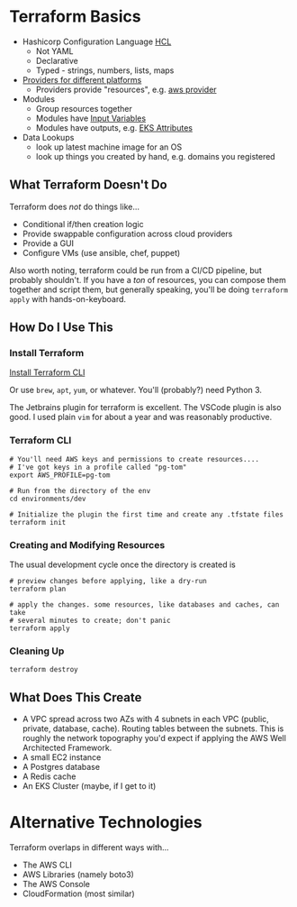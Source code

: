 # Terraform Basics

- Hashicorp Configuration Language [HCL](https://github.com/hashicorp/hcl)
    - Not YAML
    - Declarative
    - Typed - strings, numbers, lists, maps
- [Providers for different platforms](https://registry.terraform.io/browse/providers)
    - Providers provide "resources",
      e.g. [aws provider](https://registry.terraform.io/providers/hashicorp/aws/latest/docs/resources/)
- Modules
    - Group resources together
    - Modules have [Input Variables](./modules/agility-stack/variables.tf)
    - Modules have outputs,
      e.g. [EKS Attributes](https://registry.terraform.io/providers/hashicorp/aws/latest/docs/resources/eks_cluster#attributes-reference)
- Data Lookups
    - look up latest machine image for an OS
    - look up things you created by hand, e.g. domains you registered

## What Terraform Doesn't Do

Terraform does _not_ do things like...

- Conditional if/then creation logic
- Provide swappable configuration across cloud providers
- Provide a GUI
- Configure VMs (use ansible, chef, puppet)

Also worth noting, terraform could be run from a CI/CD pipeline, but probably shouldn't. If you have a _ton_ of
resources, you can compose them together and script them, but generally speaking, you'll be doing `terraform apply` with
hands-on-keyboard.

## How Do I Use This

### Install Terraform

[Install Terraform CLI](https://learn.hashicorp.com/tutorials/terraform/install-cli)

Or use `brew`, `apt`, `yum`, or whatever. You'll (probably?) need Python 3.

The Jetbrains plugin for terraform is excellent. The VSCode plugin is also good. I used plain `vim` for about a year and
was reasonably productive.

### Terraform CLI

```shell
# You'll need AWS keys and permissions to create resources....
# I've got keys in a profile called "pg-tom"
export AWS_PROFILE=pg-tom

# Run from the directory of the env
cd environments/dev

# Initialize the plugin the first time and create any .tfstate files
terraform init
```

### Creating and Modifying Resources

The usual development cycle once the directory is created is

```shell
# preview changes before applying, like a dry-run
terraform plan

# apply the changes. some resources, like databases and caches, can take
# several minutes to create; don't panic
terraform apply
```

### Cleaning Up

```
terraform destroy
```

## What Does This Create

- A VPC spread across two AZs with 4 subnets in each VPC (public, private, database, cache). Routing tables between the
  subnets. This is roughly the network topography you'd expect if applying the AWS Well Architected Framework.
- A small EC2 instance
- A Postgres database
- A Redis cache
- An EKS Cluster (maybe, if I get to it)

# Alternative Technologies

Terraform overlaps in different ways with...

- The AWS CLI
- AWS Libraries (namely boto3)
- The AWS Console
- CloudFormation (most similar)
